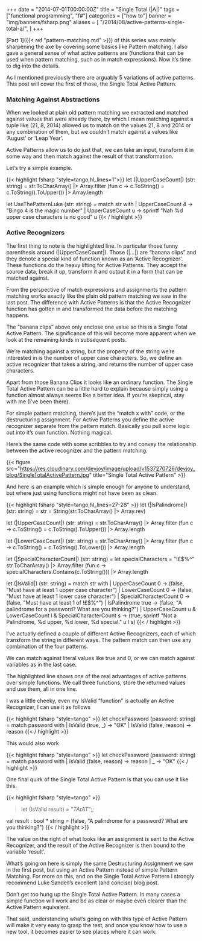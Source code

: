 +++
date = "2014-07-01T00:00:00Z"
title = "Single Total (|A|)"
tags = ["functional programming", "f#"]
categories = ["how to"]
banner = "img/banners/fsharp.png"
aliases = [
    "/2014/08/active-patterns-single-total-a/",
]
+++

[Part 1]({{< ref "pattern-matching.md" >}}) of this series was mainly sharpening the axe by covering some basics like Pattern matching. I also gave a general sense of what active patterns are (functions that can be used when pattern matching, such as in match expressions). Now it’s time to dig into the details.

As I mentioned previously there are arguably 5 variations of active patterns. This post will cover the first of those, the Single Total Active Pattern.

### Matching Against Abstractions
When we looked at plain old pattern matching we extracted and matched against values that were already there, by which I mean matching against a tuple like (21, 8, 2014) allowed us to match on the values 21, 8 and 2014 or any combination of them, but we couldn’t match against a values like ‘August’ or ‘Leap Year’.

Active Patterns allow us to do just that, we can take an input, transform it in some way and then match against the result of that transformation.

Let’s try a simple example.

{{< highlight fsharp "style=tango,hl_lines=1">}}
let (|UpperCaseCount|) (str: string) =
    str.ToCharArray()
    |> Array.filter (fun c -> c.ToString() = c.ToString().ToUpper())
    |> Array.length

let UseThePatternLuke (str: string) =
    match str with
    | UpperCaseCount 4 -> "Bingo 4 is the magic number"
    | UpperCaseCount u -> sprintf "Nah %d upper case characters is no good" u
{{< / highlight >}}

### Active Recognizers
The first thing to note is the highlighted line. In particular those funny parenthesis around (|UpperCaseCount|). Those (|…|) are “banana clips” and they denote a special kind of function known as an ‘Active Recognizer’. These functions do the heavy lifting for Active Patterns. They accept the source data, break it up, transform it and output it in a form that can be matched against.

From the perspective of match expressions and assignments the pattern matching works exactly like the plain old pattern matching we saw in the last post. The difference with Active Patterns is that the Active Recognizer function has gotten in and transformed the data before the matching happens.

The ”banana clips” above only enclose one value so this is a Single Total Active Pattern. The significance of this will become more apparent when we look at the remaining kinds in subsequent posts.

We’re matching against a string, but the property of the string we’re interested in is the number of upper case characters. So, we define an active recognizer that takes a string, and returns the number of upper case characters.

Apart from those Banana Clips it looks like an ordinary function. The Single Total Active Pattern can be a little hard to explain because simply using a function almost always seems like a better idea. If you’re skeptical, stay with me (I’ve been there).

For simple pattern matching, there’s just the “match x with” code, or the destructuring assignment. For Active Patterns you define the active recognizer separate from the pattern match. Basically you pull some logic out into it’s own function. Nothing magical.

Here’s the same code with some scribbles to try and convey the relationship between the active recognizer and the pattern matching.

{{< figure src="https://res.cloudinary.com/devjoy/image/upload/v1537270726/devjoy_blog/SingleTotalActivePattern.jpg" title="Single Total Active Pattern" >}}

And here is an example which is simple enough for anyone to understand, but where just using functions might not have been as clean.

{{< highlight fsharp "style=tango,hl_lines=27-28" >}}
let (|IsPalindrome|) (str: string) =
    str = String(str.ToCharArray() |> Array.rev)

let (|UpperCaseCount|) (str: string) =
    str.ToCharArray()
    |> Array.filter (fun c -> c.ToString() = c.ToString().ToUpper())
    |> Array.length

let (|LowerCaseCount|) (str: string) =
    str.ToCharArray()
    |> Array.filter (fun c -> c.ToString() = c.ToString().ToLower())
    |> Array.length

let (|SpecialCharacterCount|) (str: string) =
    let specialCharacters = "!£$%^"
    str.ToCharArray()
    |> Array.filter (fun c -> specialCharacters.Contains(c.ToString()))
    |> Array.length


let (|IsValid|) (str: string) =
    match str with
    | UpperCaseCount 0 -> (false, "Must have at least 1 upper case character")
    | LowerCaseCount 0 -> (false, "Must have at least 1 lower case character")
    | SpecialCharacterCount 0 -> (false, "Must have at least 1 of !£$%^")
    | IsPalindrome true -> (false, "A palindrome for a password? What are you thinking?")
    | UpperCaseCount u & LowerCaseCount l & SpecialCharacterCount s -> 
        (true, sprintf "Not a Palindrome, %d upper, %d lower, %d special." u l s)
{{< / highlight >}}

I’ve actually defined a couple of different Active Recognizers, each of which transform the string in different ways. The pattern match can then use any combination of the four patterns.

We can match against literal values like true and 0, or we can match against variables as in the last case.

The highlighted line shows one of the real advantages of active patterns over simple functions. We call three functions, store the returned values and use them, all in one line.

I was a little cheeky, even my IsValid “function” is actually an Active Recognizer, I can use it as follows

{{< highlight fsharp "style=tango" >}}
let checkPassword (password: string) =
    match password with
    | IsValid (true, _) -> "OK"
    | IsValid (false, reason) -> reason
{{< / highlight >}}

This would also work

{{< highlight fsharp "style=tango" >}}
let checkPassword (password: string) =
    match password with
    | IsValid (false, reason) -> reason
    | _ -> "OK"
{{< / highlight >}}

One final quirk of the Single Total Active Pattern is that you can use it like this.

{{< highlight fsharp "style=tango" >}}
> let (IsValid result) = "$TArAT$";;

val result : bool * string =
  (false, "A palindrome for a password? What are you thinking?")
{{< / highlight >}}

The value on the right of what looks like an assignment is sent to the Active Recognizer, and the result of the Active Recognizer is then bound to the variable ‘result’.

What’s going on here is simply the same Destructuring Assignment we saw in the first post, but using an Active Pattern instead of simple Pattern Matching. For more on this, and on the Single Total Active Pattern I strongly recommend Luke Sandell’s excellent (and concise) blog post.

Don’t get too hung up the Single Total Active Pattern. In many cases a simple function will work and be as clear or maybe even clearer than the Active Pattern equivalent.

That said, understanding what’s going on with this type of Active Pattern will make it very easy to grasp the rest, and once you know how to use a new tool, it becomes easier to see places where it can work.